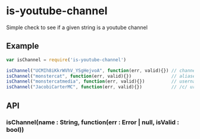 
# is-youtube-channel

Simple check to see if a given string is a youtube channel

## Example

```js
var isChannel = require('is-youtube-channel')

isChannel("UCMIh8iKkrWVhV_YSgHejvoA", function(err, valid){}) // channel ids
isChannel("monstercat", function(err, valid){})               // aliases
isChannel("monstercatmedia", function(err, valid){})          // usernames
isChannel("JacobiCarterMC", function(err, valid){})           // /c/ urls
```

## API

### isChannel(name : String, function(err : Error | null, isValid : bool))

